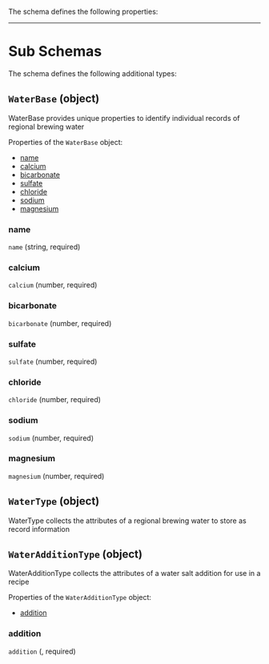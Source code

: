 The schema defines the following properties:

---

# Sub Schemas

The schema defines the following additional types:

## `WaterBase` (object)

WaterBase provides unique properties to identify individual records of regional brewing water

Properties of the `WaterBase` object:

* [name](#name)
* [calcium](#calcium)
* [bicarbonate](#bicarbonate)
* [sulfate](#sulfate)
* [chloride](#chloride)
* [sodium](#sodium)
* [magnesium](#magnesium)

### name
 `name` (string, required)

### calcium
 `calcium` (number, required)

### bicarbonate
 `bicarbonate` (number, required)

### sulfate
 `sulfate` (number, required)

### chloride
 `chloride` (number, required)

### sodium
 `sodium` (number, required)

### magnesium
 `magnesium` (number, required)

## `WaterType` (object)

WaterType collects the attributes of a regional brewing water to store as record information

## `WaterAdditionType` (object)

WaterAdditionType collects the attributes of a water salt addition for use in a recipe

Properties of the `WaterAdditionType` object:

* [addition](#addition)

### addition
 `addition` (, required)